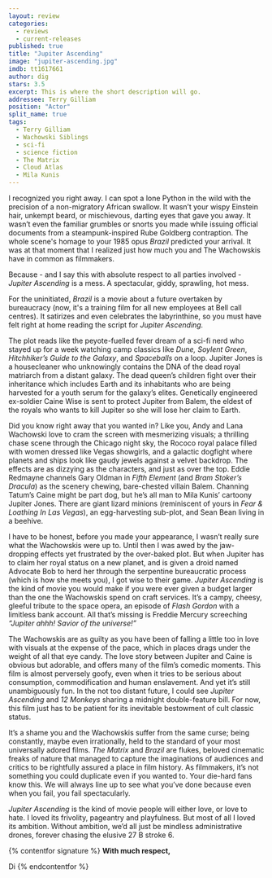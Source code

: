 ```yaml
---
layout: review
categories: 
  - reviews
  - current-releases
published: true
title: "Jupiter Ascending"
image: "jupiter-ascending.jpg"
imdb: tt1617661
author: dig
stars: 3.5
excerpt: This is where the short description will go.
addressee: Terry Gilliam
position: "Actor"
split_name: true
tags: 
  - Terry Gilliam
  - Wachowski Siblings
  - sci-fi
  - science fiction
  - The Matrix
  - Cloud Atlas
  - Mila Kunis
---
```


I recognized you right away. I can spot a lone Python in the wild with the precision of a non-migratory African swallow. It wasn’t your wispy Einstein hair, unkempt beard, or mischievous, darting eyes that gave you away. It wasn’t even the familiar grumbles or snorts you made while issuing official documents from a steampunk-inspired Rube Goldberg contraption. The whole scene's homage to your 1985 opus _Brazil_ predicted your arrival. It was at that moment that I realized just how much you and The Wachowskis have in common as filmmakers. 

Because - and I say this with absolute respect to all parties involved - _Jupiter Ascending_ is a mess. A spectacular, giddy, sprawling, hot mess.

For the uninitiated, _Brazil_ is a movie about a future overtaken by bureaucracy (now, it's a training film for all new employees at Bell call centres). It satirizes and even celebrates the labyrinthine, so you must have felt right at home reading the script for _Jupiter Ascending._ 

The plot reads like the peyote-fuelled fever dream of a sci-fi nerd who stayed up for a week watching camp classics like _Dune,_ _Soylent Green_, _Hitchhiker’s Guide to the Galaxy_, and _Spaceballs_  on a loop. Jupiter Jones is a housecleaner who unknowingly contains the DNA of the dead royal matriarch from a distant galaxy. The dead queen’s children fight over their inheritance which includes Earth and its inhabitants who are being harvested for a youth serum for the galaxy’s elites. Genetically engineered ex-soldier Caine Wise is sent to protect Jupiter from Balem, the eldest of the royals who wants to kill Jupiter so she will lose her claim to Earth. 

Did you know right away that you wanted in? Like you, Andy and Lana Wachowski love to cram the screen with mesmerizing visuals; a thrilling chase scene through the Chicago night sky, the Rococo royal palace filled with women dressed like Vegas showgirls, and a galactic dogfight where planets and ships look like gaudy jewels against a velvet backdrop. The effects are as dizzying as the characters, and just as over the top. Eddie Redmayne channels Gary Oldman in _Fifth Element_ (and _Bram Stoker’s Dracula_) as the scenery chewing, bare-chested villain Balem. Channing Tatum’s Caine might be part dog, but he’s all man to Mila Kunis’ cartoony Jupiter Jones. There are giant lizard minions (reminiscent of yours in _Fear & Loathing In Las Vegas_), an egg-harvesting sub-plot, and Sean Bean living in a beehive.

I have to be honest, before you made your appearance, I wasn’t really sure what the Wachowskis were up to. Until then I was awed by the jaw-dropping effects yet frustrated by the over-baked plot. But when Jupiter has to claim her royal status on a new planet, and is given a droid named Advocate Bob to herd her through the serpentine bureaucratic process (which is how she meets you), I got wise to their game. _Jupiter Ascending_ is the kind of movie you would make if you were ever given a budget larger than the one the Wachowskis spend on craft services. It’s a campy, cheesy, gleeful tribute to the space opera, an episode of _Flash Gordon_ with a limitless bank account. All that’s missing is Freddie Mercury screeching _“Jupiter_ _ahhh! Savior of the universe!”_

The Wachowskis are as guilty as you have been of falling a little too in love with visuals at the expense of the pace, which in places drags under the weight of all that eye candy. The love story between Jupiter and Caine is obvious but adorable, and offers many of the film’s comedic moments. This film is almost perversely goofy, even when it tries to be serious about consumption, commodification and human enslavement. And yet it’s still unambiguously fun. In the not too distant future, I could see _Jupiter Ascending_ and _12 Monkeys_ sharing a midnight double-feature bill. For now, this film just has to be patient for its inevitable bestowment of cult classic status.

It’s a shame you and the Wachowskis suffer from the same curse; being constantly, maybe even irrationally, held to the standard of your most universally adored films. _The Matrix_ and _Brazil_ are flukes, beloved cinematic freaks of nature that managed to capture the imaginations of audiences and critics to be rightfully assured a place in film history. As filmmakers, it’s not something you could duplicate even if you wanted to. Your die-hard fans know this. We will always line up to see what you’ve done because even when you fail, you fail spectacularly.

_Jupiter Ascending_ is the kind of movie people will either love, or love to hate. I loved its frivolity, pageantry and playfulness. But most of all I loved its ambition. Without ambition, we’d all just be mindless administrative drones, forever chasing the elusive 27 B stroke 6.

{% contentfor signature %}
**With much respect,**

Di
{% endcontentfor %}